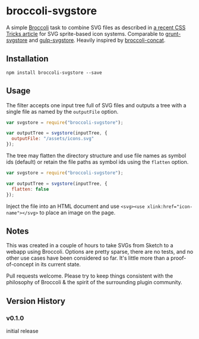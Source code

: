 broccoli-svgstore
=================

A simple [Broccoli](https://github.com/broccolijs/broccoli) task to combine SVG files as described in [a recent CSS Tricks article](http://css-tricks.com/svg-sprites-use-better-icon-fonts/) for SVG sprite-based icon systems. Comparable to [grunt-svgstore](https://github.com/FWeinb/grunt-svgstore) and [gulp-svgstore](https://github.com/w0rm/gulp-svgstore). Heavily inspired by [broccoli-concat](https://github.com/rlivsey/broccoli-concat).


Installation
------------

```
npm install broccoli-svgstore --save
```


Usage
-----

The filter accepts one input tree full of SVG files and outputs a tree with a single file as named by the `outputFile` option.

```javascript
var svgstore = require("broccoli-svgstore");

var outputTree = svgstore(inputTree, {
  outputFile: "/assets/icons.svg"
});
```

The tree may flatten the directory structure and use file names as symbol ids (default)
or retain the file paths as symbol ids using the `flatten` option.

```javascript
var svgstore = require("broccoli-svgstore");

var outputTree = svgstore(inputTree, {
  flatten: false
});
```

Inject the file into an HTML document and use `<svg><use xlink:href="icon-name"></svg>` to place an image on the page.


Notes
-----

This was created in a couple of hours to take SVGs from Sketch to a webapp using Broccoli. Options are pretty sparse, there are no tests, and no other use cases have been considered so far. It's little more than a proof-of-concept in its current state.

Pull requests welcome. Please try to keep things consistent with the philosophy of Broccoli & the spirit of the surrounding plugin community.


Version History
---------------

### v0.1.0
initial release
